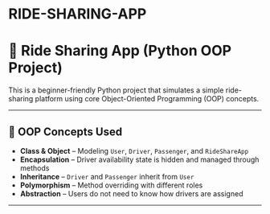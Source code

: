 # RIDE-SHARING-APP

# 🚗 Ride Sharing App (Python OOP Project)

This is a beginner-friendly Python project that simulates a simple ride-sharing platform using core Object-Oriented Programming (OOP) concepts.

---

## 🧠 OOP Concepts Used

- **Class & Object** – Modeling `User`, `Driver`, `Passenger`, and `RideShareApp`
- **Encapsulation** – Driver availability state is hidden and managed through methods
- **Inheritance** – `Driver` and `Passenger` inherit from `User`
- **Polymorphism** – Method overriding with different roles
- **Abstraction** – Users do not need to know how drivers are assigned

---
